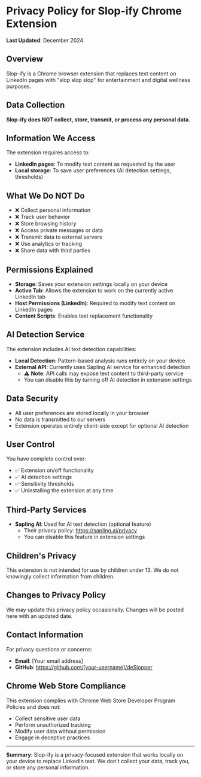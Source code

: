 # Privacy Policy for Slop-ify Chrome Extension

**Last Updated**: December 2024

## Overview
Slop-ify is a Chrome browser extension that replaces text content on LinkedIn pages with "slop slop slop" for entertainment and digital wellness purposes.

## Data Collection
**Slop-ify does NOT collect, store, transmit, or process any personal data.**

## Information We Access
The extension requires access to:
- **LinkedIn pages**: To modify text content as requested by the user
- **Local storage**: To save user preferences (AI detection settings, thresholds)

## What We Do NOT Do
- ❌ Collect personal information
- ❌ Track user behavior
- ❌ Store browsing history
- ❌ Access private messages or data
- ❌ Transmit data to external servers
- ❌ Use analytics or tracking
- ❌ Share data with third parties

## Permissions Explained
- **Storage**: Saves your extension settings locally on your device
- **Active Tab**: Allows the extension to work on the currently active LinkedIn tab
- **Host Permissions (LinkedIn)**: Required to modify text content on LinkedIn pages
- **Content Scripts**: Enables text replacement functionality

## AI Detection Service
The extension includes AI text detection capabilities:
- **Local Detection**: Pattern-based analysis runs entirely on your device
- **External API**: Currently uses Sapling AI service for enhanced detection
  - ⚠️ **Note**: API calls may expose text content to third-party service
  - You can disable this by turning off AI detection in extension settings

## Data Security
- All user preferences are stored locally in your browser
- No data is transmitted to our servers
- Extension operates entirely client-side except for optional AI detection

## User Control
You have complete control over:
- ✅ Extension on/off functionality
- ✅ AI detection settings
- ✅ Sensitivity thresholds
- ✅ Uninstalling the extension at any time

## Third-Party Services
- **Sapling AI**: Used for AI text detection (optional feature)
  - Their privacy policy: https://sapling.ai/privacy
  - You can disable this feature in extension settings

## Children's Privacy
This extension is not intended for use by children under 13. We do not knowingly collect information from children.

## Changes to Privacy Policy
We may update this privacy policy occasionally. Changes will be posted here with an updated date.

## Contact Information
For privacy questions or concerns:
- **Email**: [Your email address]
- **GitHub**: https://github.com/[your-username]/deSlopper

## Chrome Web Store Compliance
This extension complies with Chrome Web Store Developer Program Policies and does not:
- Collect sensitive user data
- Perform unauthorized tracking
- Modify user data without permission
- Engage in deceptive practices

---

**Summary**: Slop-ify is a privacy-focused extension that works locally on your device to replace LinkedIn text. We don't collect your data, track you, or store any personal information.